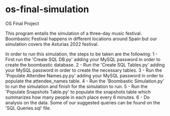 # os-final-simulation
OS Final Project

This program entails the simulation of a three-day music festival. Boombastic Festival happens in different locations around Spain but our simulation covers the Asturias 2022 festival.

In order to run this simulation, the steps to be taken are the following:
1 - First run the 'Create SQL DB.py' adding your MySQL password in order to create the boombastic database.
2 - Run the 'Create SQL Tables.py' adding your MySQL password in order to create the necessary tables.
3 - Run the 'Populate Attendee Names.py.py' adding your MySQL password in order to populate the attendee_names table.
4 - Run the 'Boombastic Simulation.py' to run the simulation and finish for the simulation to run.
5 - Run the 'Populate Snapshots Table.py' to populate the snapshots table which summarizes how many people in each place every 6 minutes.
6 - Do analysis on the data. Some of our suggested queries can be found on the 'SQL Queries.sql' file.
